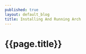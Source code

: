 ```yaml
---
published: true
layout: default_blog
title: Installing And Running Arch
---
```

{{page.title}}
==============

